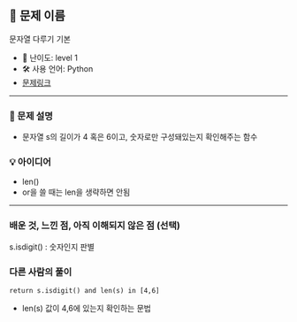 ## 📘 문제 이름

문자열 다루기 기본

- 🧩 난이도: level 1
- 🛠 사용 언어: Python
- [문제링크](https://school.programmers.co.kr/learn/courses/30/lessons/12918#)

---

### 🧠 문제 설명

- 문자열 s의 길이가 4 혹은 6이고, 숫자로만 구성돼있는지 확인해주는 함수

### 💡 아이디어

- len()
- or을 쓸 때는 len을 생략하면 안됨

---

### 배운 것, 느낀 점, 아직 이해되지 않은 점 (선택)

s.isdigit() : 숫자인지 판별

### 다른 사람의 풀이

`return s.isdigit() and len(s) in [4,6]`

- len(s) 값이 4,6에 있는지 확인하는 문법
